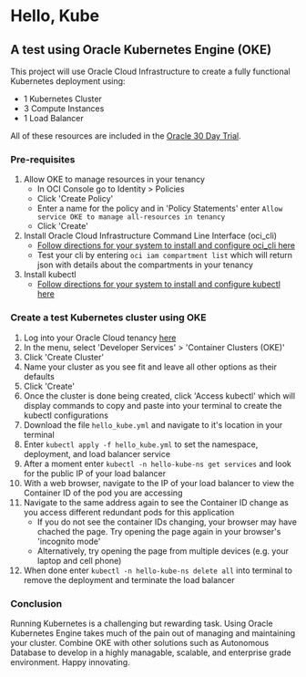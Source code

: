 # Hello, Kube

## A test using Oracle Kubernetes Engine (OKE)

This project will use Oracle Cloud Infrastructure to create a fully functional Kubernetes deployment using:

* 1 Kubernetes Cluster
* 3 Compute Instances
* 1 Load Balancer

All of these resources are included in the [Oracle 30 Day Trial](https://www.oracle.com/cloud/free/).

### Pre-requisites

1. Allow OKE to manage resources in your tenancy
   * In OCI Console go to Identity > Policies
   * Click 'Create Policy'
   * Enter a name for the policy and in 'Policy Statements' enter `Allow service OKE to manage all-resources in tenancy`
   * Click 'Create'
2. Install Oracle Cloud Infrastructure Command Line Interface (oci_cli)
   * [Follow directions for your system to install and configure oci_cli here](https://docs.cloud.oracle.com/iaas/Content/API/SDKDocs/cliinstall.htm)
   * Test your cli by entering `oci iam compartment list` which will return json with details about the compartments in your tenancy
3. Install kubectl
   * [Follow directions for your system to install and configure kubectl here](https://kubernetes.io/docs/tasks/tools/install-kubectl/)

### Create a test Kubernetes cluster using OKE

1. Log into your Oracle Cloud tenancy [here](https://www.oracle.com/cloud/sign-in.html)
2. In the menu, select 'Developer Services' > 'Container Clusters (OKE)'
3. Click 'Create Cluster'
4. Name your cluster as you see fit and leave all other options as their defaults
5. Click 'Create'
6. Once the cluster is done being created, click 'Access kubectl' which will display commands to copy and paste into your terminal to create the kubectl configurations
7. Download the file `hello_kube.yml` and navigate to it's location in your terminal
8. Enter `kubectl apply -f hello_kube.yml` to set the namespace, deployment, and load balancer service
9. After a moment enter `kubectl -n hello-kube-ns get services` and look for the public IP of your load balancer
10. With a web browser, navigate to the IP of your load balancer to view the Container ID of the pod you are accessing
11. Navigate to the same address again to see the Container ID change as you access different redundant pods for this application
    * If you do not see the container IDs changing, your browser may have chached the page. Try opening the page again in your browser's 'incognito mode'
    * Alternatively, try opening the page from multiple devices (e.g. your laptop and cell phone)
12. When done enter `kubectl -n hello-kube-ns delete all` into terminal to remove the deployment and terminate the load balancer

### Conclusion

Running Kubernetes is a challenging but rewarding task. Using Oracle Kubernetes Engine takes much of the pain out of managing and maintaining your cluster. Combine OKE with other solutions such as Autonomous Database to develop in a highly managable, scalable, and enterprise grade environment. Happy innovating.
